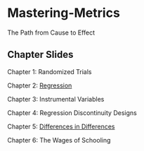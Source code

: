# Mastering-Metrics
The Path from Cause to Effect

## Chapter Slides
Chapter 1: Randomized Trials

Chapter 2: [Regression](https://docs.google.com/presentation/d/1McOl8zVhCoE_NqU-rMWvh_LJV87hUvsMJaxxRezMS4I/edit?usp=sharing)

Chapter 3: Instrumental Variables

Chapter 4: Regression Discontinuity Designs

Chapter 5: [Differences in Differences](https://docs.google.com/presentation/d/1zlRYVevFOzNkZaI4UKOBTaCEqdWo4vvwsYekpBeWmHA/edit?usp=sharing)

Chapter 6: The Wages of Schooling
